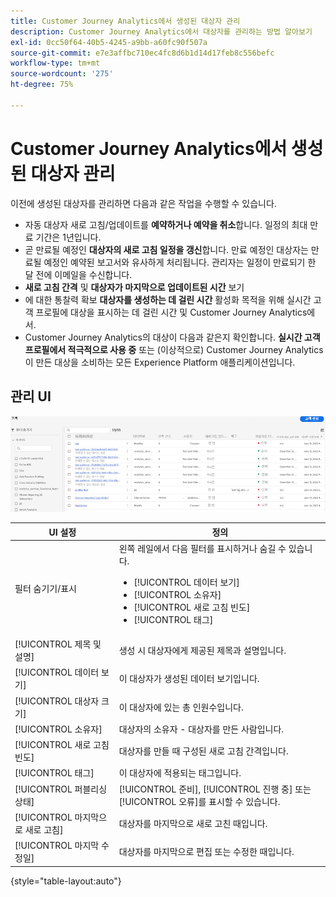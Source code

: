 ```yaml
---
title: Customer Journey Analytics에서 생성된 대상자 관리
description: Customer Journey Analytics에서 대상자를 관리하는 방법 알아보기
exl-id: 0cc50f64-40b5-4245-a9bb-a60fc90f507a
source-git-commit: e7e3affbc710ec4fc8d6b1d14d17feb8c556befc
workflow-type: tm+mt
source-wordcount: '275'
ht-degree: 75%

---
```


# Customer Journey Analytics에서 생성된 대상자 관리

이전에 생성된 대상자를 관리하면 다음과 같은 작업을 수행할 수 있습니다.

* 자동 대상자 새로 고침/업데이트를 **예약하거나 예약을 취소**&#x200B;합니다. 일정의 최대 만료 기간은 1년입니다.
* 곧 만료될 예정인 **대상자의 새로 고침 일정을 갱신**&#x200B;합니다. 만료 예정인 대상자는 만료될 예정인 예약된 보고서와 유사하게 처리됩니다. 관리자는 일정이 만료되기 한 달 전에 이메일을 수신합니다.
* **새로 고침 간격** 및 **대상자가 마지막으로 업데이트된 시간** 보기
* 에 대한 통찰력 확보 **대상자를 생성하는 데 걸린 시간** 활성화 목적을 위해 실시간 고객 프로필에 대상을 표시하는 데 걸린 시간 및 Customer Journey Analytics에서.
* Customer Journey Analytics의 대상이 다음과 같은지 확인합니다. **실시간 고객 프로필에서 적극적으로 사용 중** 또는 (이상적으로) Customer Journey Analytics이 만든 대상을 소비하는 모든 Experience Platform 애플리케이션입니다.

## 관리 UI

![](assets/manage.png)

| UI 설정 | 정의 |
| --- | --- |
| 필터 숨기기/표시 | 왼쪽 레일에서 다음 필터를 표시하거나 숨길 수 있습니다. <ul><li>[!UICONTROL 데이터 보기]</li><li>[!UICONTROL 소유자]</li><li>[!UICONTROL 새로 고침 빈도]</li><li>[!UICONTROL 태그]</li></ul> |
| [!UICONTROL 제목 및 설명] | 생성 시 대상자에게 제공된 제목과 설명입니다. |
| [!UICONTROL 데이터 보기] | 이 대상자가 생성된 데이터 보기입니다. |
| [!UICONTROL 대상자 크기] | 이 대상자에 있는 총 인원수입니다. |
| [!UICONTROL 소유자] | 대상자의 소유자 - 대상자를 만든 사람입니다. |
| [!UICONTROL 새로 고침 빈도] | 대상자를 만들 때 구성된 새로 고침 간격입니다. |
| [!UICONTROL 태그] | 이 대상자에 적용되는 태그입니다. |
| [!UICONTROL 퍼블리싱 상태] | [!UICONTROL 준비], [!UICONTROL 진행 중] 또는 [!UICONTROL 오류]를 표시할 수 있습니다. |
| [!UICONTROL  마지막으로 새로 고침] | 대상자를 마지막으로 새로 고친 때입니다. |
| [!UICONTROL 마지막 수정일] | 대상자를 마지막으로 편집 또는 수정한 때입니다. |

{style="table-layout:auto"}
